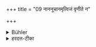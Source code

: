 +++
title = "09 नाननूचानमृत्विजं वृणीते न"

+++

<details><summary>Bühler</summary>

8. He (shall) not choose (for the performance of a Śrauta-sacrifice) a priest who is unlearned in the Veda, nor one who haggles (about his fee).
</details>

<details><summary>हरदत्त-टीका</summary>

## सूत्रम्
नाऽनूचानमृत्विजं वृणीते न पणमाणम् ॥ ९ ॥  
## टिप्पनी
साङ्गस्य वेदस्याऽध्येता प्रवक्ता चाऽनूचानः । अतादृशमृत्विजं न वृणीते नाऽप्येतावद्देयमिति परिभाषमाणम् ॥९॥
</details>
